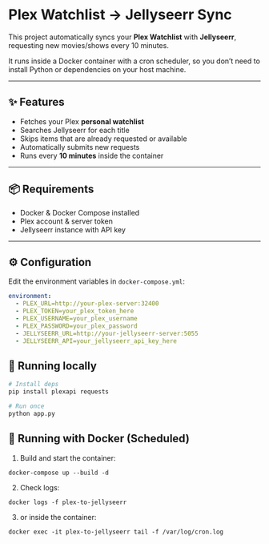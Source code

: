 # Plex Watchlist → Jellyseerr Sync

This project automatically syncs your **Plex Watchlist** with **Jellyseerr**, requesting new movies/shows every 10 minutes.

It runs inside a Docker container with a cron scheduler, so you don’t need to install Python or dependencies on your host machine.

---

## ✨ Features

- Fetches your Plex **personal watchlist**
- Searches Jellyseerr for each title
- Skips items that are already requested or available
- Automatically submits new requests
- Runs every **10 minutes** inside the container

---

## 📦 Requirements

- Docker & Docker Compose installed
- Plex account & server token
- Jellyseerr instance with API key

---

## ⚙️ Configuration

Edit the environment variables in `docker-compose.yml`:

```yaml
environment:
  - PLEX_URL=http://your-plex-server:32400
  - PLEX_TOKEN=your_plex_token_here
  - PLEX_USERNAME=your_plex_username
  - PLEX_PASSWORD=your_plex_password
  - JELLYSEERR_URL=http://your-jellyseerr-server:5055
  - JELLYSEERR_API=your_jellyseerr_api_key_here
```

## 🚀 Running locally

```bash
# Install deps
pip install plexapi requests

# Run once
python app.py
```

## 🚀 Running with Docker (Scheduled)

1. Build and start the container:

```
docker-compose up --build -d
```

2. Check logs:

```
docker logs -f plex-to-jellyseerr
```

3. or inside the container:

```
docker exec -it plex-to-jellyseerr tail -f /var/log/cron.log
```
